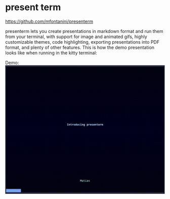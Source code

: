 # present term


https://github.com/mfontanini/presenterm

presenterm lets you create presentations in markdown format and run them from your terminal, with support for image and animated gifs, highly customizable themes, code highlighting, exporting presentations into PDF format, and plenty of other features. This is how the demo presentation looks like when running in the kitty terminal:


Demo:
![](https://github.com/mfontanini/presenterm/raw/master/docs/src/assets/demo.gif)